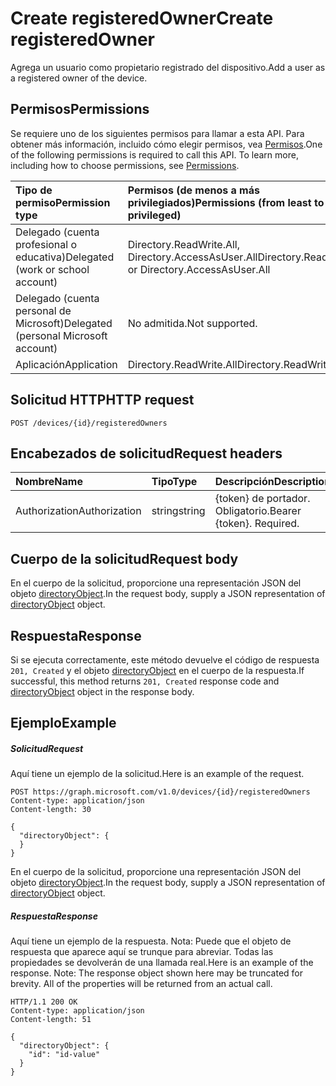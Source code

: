 # <a name="create-registeredowner"></a><span data-ttu-id="5e9ec-101">Create registeredOwner</span><span class="sxs-lookup"><span data-stu-id="5e9ec-101">Create registeredOwner</span></span>

<span data-ttu-id="5e9ec-102">Agrega un usuario como propietario registrado del dispositivo.</span><span class="sxs-lookup"><span data-stu-id="5e9ec-102">Add a user as a registered owner of the device.</span></span>
## <a name="permissions"></a><span data-ttu-id="5e9ec-103">Permisos</span><span class="sxs-lookup"><span data-stu-id="5e9ec-103">Permissions</span></span>
<span data-ttu-id="5e9ec-p101">Se requiere uno de los siguientes permisos para llamar a esta API. Para obtener más información, incluido cómo elegir permisos, vea [Permisos](../../../concepts/permissions_reference.md).</span><span class="sxs-lookup"><span data-stu-id="5e9ec-p101">One of the following permissions is required to call this API. To learn more, including how to choose permissions, see [Permissions](../../../concepts/permissions_reference.md).</span></span>


|<span data-ttu-id="5e9ec-106">Tipo de permiso</span><span class="sxs-lookup"><span data-stu-id="5e9ec-106">Permission type</span></span>      | <span data-ttu-id="5e9ec-107">Permisos (de menos a más privilegiados)</span><span class="sxs-lookup"><span data-stu-id="5e9ec-107">Permissions (from least to most privileged)</span></span>              |
|:--------------------|:---------------------------------------------------------|
|<span data-ttu-id="5e9ec-108">Delegado (cuenta profesional o educativa)</span><span class="sxs-lookup"><span data-stu-id="5e9ec-108">Delegated (work or school account)</span></span> | <span data-ttu-id="5e9ec-109">Directory.ReadWrite.All, Directory.AccessAsUser.All</span><span class="sxs-lookup"><span data-stu-id="5e9ec-109">Directory.ReadWrite.All or Directory.AccessAsUser.All</span></span>    |
|<span data-ttu-id="5e9ec-110">Delegado (cuenta personal de Microsoft)</span><span class="sxs-lookup"><span data-stu-id="5e9ec-110">Delegated (personal Microsoft account)</span></span> | <span data-ttu-id="5e9ec-111">No admitida.</span><span class="sxs-lookup"><span data-stu-id="5e9ec-111">Not supported.</span></span>    |
|<span data-ttu-id="5e9ec-112">Aplicación</span><span class="sxs-lookup"><span data-stu-id="5e9ec-112">Application</span></span> | <span data-ttu-id="5e9ec-113">Directory.ReadWrite.All</span><span class="sxs-lookup"><span data-stu-id="5e9ec-113">Directory.ReadWrite.All</span></span> |

## <a name="http-request"></a><span data-ttu-id="5e9ec-114">Solicitud HTTP</span><span class="sxs-lookup"><span data-stu-id="5e9ec-114">HTTP request</span></span>
<!-- { "blockType": "ignored" } -->
```http
POST /devices/{id}/registeredOwners

```
## <a name="request-headers"></a><span data-ttu-id="5e9ec-115">Encabezados de solicitud</span><span class="sxs-lookup"><span data-stu-id="5e9ec-115">Request headers</span></span>
| <span data-ttu-id="5e9ec-116">Nombre</span><span class="sxs-lookup"><span data-stu-id="5e9ec-116">Name</span></span>       | <span data-ttu-id="5e9ec-117">Tipo</span><span class="sxs-lookup"><span data-stu-id="5e9ec-117">Type</span></span> | <span data-ttu-id="5e9ec-118">Descripción</span><span class="sxs-lookup"><span data-stu-id="5e9ec-118">Description</span></span>|
|:---------------|:--------|:----------|
| <span data-ttu-id="5e9ec-119">Authorization</span><span class="sxs-lookup"><span data-stu-id="5e9ec-119">Authorization</span></span>  | <span data-ttu-id="5e9ec-120">string</span><span class="sxs-lookup"><span data-stu-id="5e9ec-120">string</span></span>  | <span data-ttu-id="5e9ec-p102">{token} de portador. Obligatorio.</span><span class="sxs-lookup"><span data-stu-id="5e9ec-p102">Bearer {token}. Required.</span></span> |

## <a name="request-body"></a><span data-ttu-id="5e9ec-123">Cuerpo de la solicitud</span><span class="sxs-lookup"><span data-stu-id="5e9ec-123">Request body</span></span>
<span data-ttu-id="5e9ec-124">En el cuerpo de la solicitud, proporcione una representación JSON del objeto [directoryObject](../resources/directoryobject.md).</span><span class="sxs-lookup"><span data-stu-id="5e9ec-124">In the request body, supply a JSON representation of [directoryObject](../resources/directoryobject.md) object.</span></span>

## <a name="response"></a><span data-ttu-id="5e9ec-125">Respuesta</span><span class="sxs-lookup"><span data-stu-id="5e9ec-125">Response</span></span>

<span data-ttu-id="5e9ec-126">Si se ejecuta correctamente, este método devuelve el código de respuesta `201, Created` y el objeto [directoryObject](../resources/directoryobject.md) en el cuerpo de la respuesta.</span><span class="sxs-lookup"><span data-stu-id="5e9ec-126">If successful, this method returns `201, Created` response code and [directoryObject](../resources/directoryobject.md) object in the response body.</span></span>

## <a name="example"></a><span data-ttu-id="5e9ec-127">Ejemplo</span><span class="sxs-lookup"><span data-stu-id="5e9ec-127">Example</span></span>
##### <a name="request"></a><span data-ttu-id="5e9ec-128">Solicitud</span><span class="sxs-lookup"><span data-stu-id="5e9ec-128">Request</span></span>
<span data-ttu-id="5e9ec-129">Aquí tiene un ejemplo de la solicitud.</span><span class="sxs-lookup"><span data-stu-id="5e9ec-129">Here is an example of the request.</span></span>
<!-- {
  "blockType": "request",
  "name": "create_directoryobject_from_device"
}-->
```http
POST https://graph.microsoft.com/v1.0/devices/{id}/registeredOwners
Content-type: application/json
Content-length: 30

{
  "directoryObject": {
  }
}
```
<span data-ttu-id="5e9ec-130">En el cuerpo de la solicitud, proporcione una representación JSON del objeto [directoryObject](../resources/directoryobject.md).</span><span class="sxs-lookup"><span data-stu-id="5e9ec-130">In the request body, supply a JSON representation of [directoryObject](../resources/directoryobject.md) object.</span></span>
##### <a name="response"></a><span data-ttu-id="5e9ec-131">Respuesta</span><span class="sxs-lookup"><span data-stu-id="5e9ec-131">Response</span></span>
<span data-ttu-id="5e9ec-p103">Aquí tiene un ejemplo de la respuesta. Nota: Puede que el objeto de respuesta que aparece aquí se trunque para abreviar. Todas las propiedades se devolverán de una llamada real.</span><span class="sxs-lookup"><span data-stu-id="5e9ec-p103">Here is an example of the response. Note: The response object shown here may be truncated for brevity. All of the properties will be returned from an actual call.</span></span>
<!-- {
  "blockType": "response",
  "truncated": true,
  "@odata.type": "microsoft.graph.directoryObject"
} -->
```http
HTTP/1.1 200 OK
Content-type: application/json
Content-length: 51

{
  "directoryObject": {
    "id": "id-value"
  }
}
```

<!-- uuid: 8fcb5dbc-d5aa-4681-8e31-b001d5168d79
2015-10-25 14:57:30 UTC -->
<!-- {
  "type": "#page.annotation",
  "description": "Create registeredOwner",
  "keywords": "",
  "section": "documentation",
  "tocPath": ""
}-->